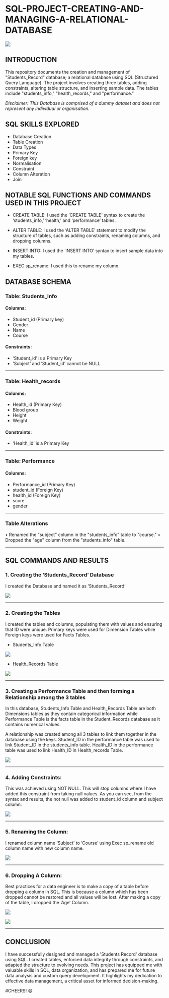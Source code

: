 # SQL-PROJECT-CREATING-AND-MANAGING-A-RELATIONAL-DATABASE

![](logosql.png)

## INTRODUCTION
This repository documents the creation and management of "Students_Record" database; a relational database using SQL (Structured Query Language). The project involves creating three tables, adding constraints, altering table structure, and inserting sample data. The tables include "students_info," "health_records," and "performance."

*Disclaimer: This Database is comprised of a dummy dataset and does not represent any individual or organisation.*

## SQL SKILLS EXPLORED

-	Database Creation
-	Table Creation
-	Data Types
-	Primary Key
-	Foreign key
-	Normalisation
-	Constraint
-	Column Alteration
-	Join

## NOTABLE SQL FUNCTIONS AND COMMANDS USED IN THIS PROJECT

-	CREATE TABLE: I used the ‘CREATE TABLE’ syntax to create the ‘students_info,’ ‘health,’ and ‘performance’ tables.

-	ALTER TABLE: I used the ‘ALTER TABLE’ statement to modify the structure of tables, such as adding constraints, renaming columns, and dropping columns.

-	INSERT INTO: I used the ‘INSERT INTO’ syntax to insert sample data into my tables.
  
-	EXEC sp_rename: I used this to rename my column.


## DATABASE SCHEMA

### Table: Students_Info

#### Columns:
-	Student_id (Primary key)
-	Gender
-	Name
-	Course
  
#### Constraints:
-	‘Student_id’ is a Primary Key
-	‘Subject’ and ‘Student_id’ cannot be NULL

---

### Table: Health_records
#### Columns:
-	Health_id (Primary Key)
-	Blood group
-	Height
-	Weight

#### Constraints:
-	‘Health_id’ is a Primary Key

---

### Table: Performance
#### Columns:
-	Performance_id (Primary Key)
-	student_id (Foreign Key)
-	health_id (Foreign Key)
-	score
-	gender

---

### Table Alterations
•	Renamed the "subject" column in the "students_info" table to "course."
•	Dropped the "age" column from the "students_info" table.

---

## SQL COMMANDS AND RESULTS

### 1.	Creating the ‘Students_Record’ Database
I created the Database and named it as ‘Students_Record’

![](createdb.png)

---

### 2.	Creating the Tables
I created the tables and columns, populating them with values and ensuring that ID were unique. Primary keys were used for Dimension Tables while Foreign keys were used for Facts Tables.

- Students_Info Table

![](students_info.png)


-	Health_Records Table
  
![](health_records.png)

---

### 3.  Creating a Performance Table and then forming a Relationship among the 3 tables

In this database, Students_Info Table and Health_Records Table are both Dimensions tables as they contain categorical information while Performance Table is the facts table in the Student_Records database as it contains numerical values.

A relationship was created among all 3 tables to link them together in the database using the keys.
Student_ID in the performance table was used to link Student_ID in the students_info table.
Health_ID in the performance table was used to link Health_ID in Health_records Table.

![](performance.png)

---

### 4.	Adding Constraints:
This was achieved using NOT NULL. This will stop columns where I have added this constraint from taking null values. As you can see, from the syntax and results, the not null was added to student_id column and subject column.


![](constraints.png)

---

### 5.	Renaming the Column:
I renamed column name ‘Subject’ to ‘Course’ using Exec sp_rename old column name with new column name.

![](course.png)

---

### 6.	Dropping A Column:
Best practices for a data engineer is to make a copy of a table before dropping a column in SQL. This is because a column which has been dropped cannot be restored and all values will be lost. After making a copy of the table, I dropped the ‘Age’ Column.
	
![](students_info_copy.png)

![](no_age_column.png)

---

## CONCLUSION 
I have successfully designed and managed a 'Students Record' database using SQL. I created tables, enforced data integrity through constraints, and adapted the structure to evolving needs. This project has equipped me with valuable skills in SQL, data organization, and has prepared me for future data analysis and custom query development. It highlights my dedication to effective data management, a critical asset for informed decision-making.



#CHEERS! 😄

   



